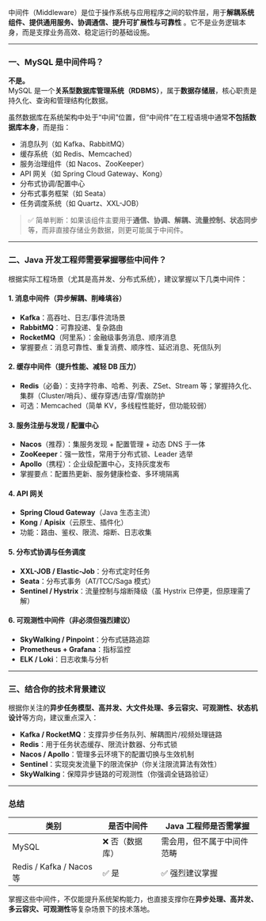 中间件（Middleware）是位于操作系统与应用程序之间的软件层，用于**解耦系统组件、提供通用服务、协调通信、提升可扩展性与可靠性**
。它不是业务逻辑本身，而是支撑业务高效、稳定运行的基础设施。

---

### 一、MySQL 是中间件吗？

**不是。**  
MySQL 是一个**关系型数据库管理系统（RDBMS）**，属于**数据存储层**，核心职责是持久化、查询和管理结构化数据。

虽然数据库在系统架构中处于“中间”位置，但“中间件”在工程语境中通常**不包括数据库本身**，而是指：

- 消息队列（如 Kafka、RabbitMQ）
- 缓存系统（如 Redis、Memcached）
- 服务治理组件（如 Nacos、ZooKeeper）
- API 网关（如 Spring Cloud Gateway、Kong）
- 分布式协调/配置中心
- 分布式事务框架（如 Seata）
- 任务调度系统（如 Quartz、XXL-JOB）

> ✅ 简单判断：如果该组件主要用于**通信、协调、解耦、流量控制、状态同步**等，而非直接存储业务数据，则更可能属于中间件。

---

### 二、Java 开发工程师需要掌握哪些中间件？

根据实际工程场景（尤其是高并发、分布式系统），建议掌握以下几类中间件：

#### 1. **消息中间件（异步解耦、削峰填谷）**

- **Kafka**：高吞吐、日志/事件流场景
- **RabbitMQ**：可靠投递、复杂路由
- **RocketMQ**（阿里系）：金融级事务消息、顺序消息
- 掌握要点：消息可靠性、重复消费、顺序性、延迟消息、死信队列

#### 2. **缓存中间件（提升性能、减轻 DB 压力）**

- **Redis**（必备）：支持字符串、哈希、列表、ZSet、Stream 等；掌握持久化、集群（Cluster/哨兵）、缓存穿透/击穿/雪崩防护
- 可选：Memcached（简单 KV，多线程性能好，但功能较弱）

#### 3. **服务注册与发现 / 配置中心**

- **Nacos**（推荐）：集服务发现 + 配置管理 + 动态 DNS 于一体
- **ZooKeeper**：强一致性，常用于分布式锁、Leader 选举
- **Apollo**（携程）：企业级配置中心，支持灰度发布
- 掌握要点：配置热更新、服务健康检查、多环境隔离

#### 4. **API 网关**

- **Spring Cloud Gateway**（Java 生态主流）
- **Kong** / **Apisix**（云原生、插件化）
- 功能：路由、鉴权、限流、熔断、日志收集

#### 5. **分布式协调与任务调度**

- **XXL-JOB / Elastic-Job**：分布式定时任务
- **Seata**：分布式事务（AT/TCC/Saga 模式）
- **Sentinel / Hystrix**：流量控制与熔断降级（虽 Hystrix 已停更，但原理需了解）

#### 6. **可观测性中间件（非必须但强烈建议）**

- **SkyWalking / Pinpoint**：分布式链路追踪
- **Prometheus + Grafana**：指标监控
- **ELK / Loki**：日志收集与分析

---

### 三、结合你的技术背景建议

根据你关注的**异步任务模型、高并发、大文件处理、多云容灾、可观测性、状态机设计**等方向，建议重点深入：

- **Kafka / RocketMQ**：支撑异步任务队列、解耦图片/视频处理链路
- **Redis**：用于任务状态缓存、限流计数器、分布式锁
- **Nacos / Apollo**：管理多云环境下的配置切换与生效机制
- **Sentinel**：实现突发流量下的限流保护（你关注限流算法有效性）
- **SkyWalking**：保障异步链路的可观测性（你强调全链路验证）

---

### 总结

| 类别                      | 是否中间件    | Java 工程师是否需掌握 |
|-------------------------|----------|---------------|
| MySQL                   | ❌ 否（数据库） | 需会用，但不属于中间件范畴 |
| Redis / Kafka / Nacos 等 | ✅ 是      | ✅ 强烈建议掌握      |

掌握这些中间件，不仅能提升系统架构能力，也直接支撑你在**异步处理、高并发、多云容灾、可观测性**等复杂场景下的技术落地。